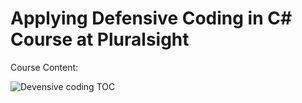 # Applying Defensive Coding in C# Course at Pluralsight

Course Content:

![Devensive coding TOC](https://user-images.githubusercontent.com/71642642/210109318-4f27bbe0-9867-4431-81d5-a734eb232544.png)
